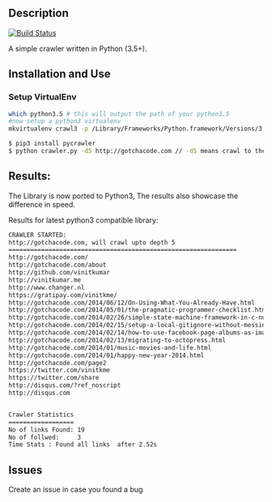 ## Description

[![Build Status](https://travis-ci.org/vinitkumar/pycrawler.svg?branch=master)](https://travis-ci.org/vinitkumar/pycrawler)

A simple crawler written in Python (3.5+).

## Installation and Use

### Setup VirtualEnv

```sh
which python3.5 # this will output the path of your python3.5 
#now setup a python3 virtualenv
mkvirtualenv crawl3 -p /Library/Frameworks/Python.framework/Versions/3.5/bin/python3.5
```


```sh
$ pip3 install pycrawler
$ python crawler.py -d5 http://gotchacode.com // -d5 means crawl to the depth of 5.
```

## Results:

The Library is now ported to Python3, The results also showcase the difference in speed.


Results for latest python3 compatible library:

```sh
CRAWLER STARTED:
http://gotchacode.com, will crawl upto depth 5
===============================================================
http://gotchacode.com/
http://gotchacode.com/about
http://github.com/vinitkumar
http://vinitkumar.me
http://www.changer.nl
https://gratipay.com/vinitkme/
http://gotchacode.com/2014/06/12/On-Using-What-You-Already-Have.html
http://gotchacode.com/2014/05/01/the-pragmatic-programmer-checklist.html
http://gotchacode.com/2014/02/26/simple-state-machine-framework-in-c-number.html
http://gotchacode.com/2014/02/15/setup-a-local-gitignore-without-messing-up-project.html
http://gotchacode.com/2014/02/14/how-to-use-facebook-page-albums-as-image-source-in-django.html
http://gotchacode.com/2014/02/13/migrating-to-octopress.html
http://gotchacode.com/2014/01/music-movies-and-life.html
http://gotchacode.com/2014/01/happy-new-year-2014.html
http://gotchacode.com/page2
https://twitter.com/vinitkme
https://twitter.com/share
http://disqus.com/?ref_noscript
http://disqus.com


Crawler Statistics
==================
No of links Found: 19
No of follwed:     3
Time Stats : Found all links  after 2.52s
```

## Issues

Create an issue in case you found a bug




